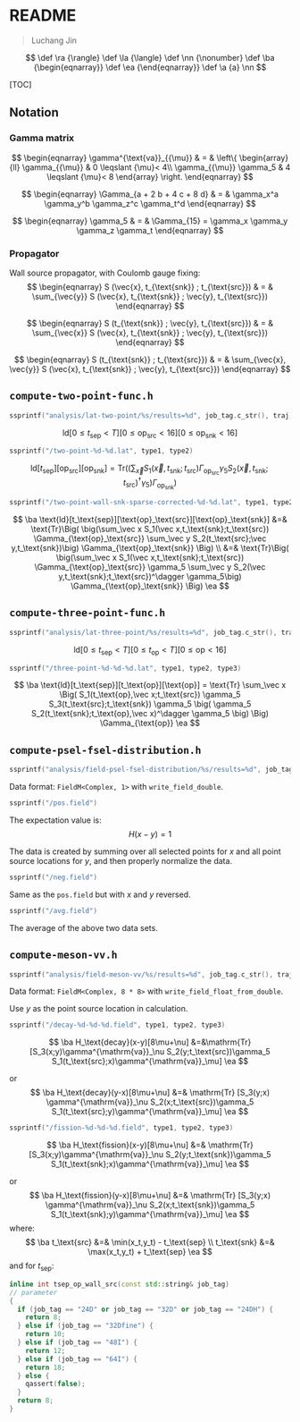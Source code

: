 # README

> Luchang Jin

$$
\def \ra {\rangle}
\def \la {\langle}
\def \nn {\nonumber}
\def \ba {\begin{eqnarray}}
\def \ea {\end{eqnarray}}
\def \a {a}
\nn
$$

[TOC]

## Notation

### Gamma matrix

$$
\begin{eqnarray}
  \gamma^{\text{va}}_{{\mu}} & = & \left\{ \begin{array}{ll}
    \gamma_{{\mu}} & 0 \leqslant {\mu}< 4\\
    \gamma_{{\mu}} \gamma_5 & 4 \leqslant {\mu}< 8
  \end{array} \right.
\end{eqnarray}
$$

$$
\begin{eqnarray}
  \Gamma_{a + 2 b + 4 c + 8 d} & = & \gamma_x^a \gamma_y^b \gamma_z^c
  \gamma_t^d
\end{eqnarray}
$$

$$
\begin{eqnarray}
  \gamma_5 & = & \Gamma_{15} = \gamma_x \gamma_y \gamma_z \gamma_t
\end{eqnarray}
$$

### Propagator

Wall source propagator, with Coulomb gauge fixing:
$$
\begin{eqnarray}
  S (\vec{x}, t_{\text{snk}} ; t_{\text{src}}) & = & \sum_{\vec{y}} S
  (\vec{x}, t_{\text{snk}} ; \vec{y}, t_{\text{src}})
\end{eqnarray}
$$

$$
\begin{eqnarray}
  S (t_{\text{snk}} ; \vec{y}, t_{\text{src}}) & = & \sum_{\vec{x}} S
  (\vec{x}, t_{\text{snk}} ; \vec{y}, t_{\text{src}})
\end{eqnarray}
$$

$$
\begin{eqnarray}
  S (t_{\text{snk}} ; t_{\text{src}}) & = & \sum_{\vec{x}, \vec{y}} S
  (\vec{x}, t_{\text{snk}} ; \vec{y}, t_{\text{src}})
\end{eqnarray}
$$

## ```compute-two-point-func.h```

```cpp
ssprintf("analysis/lat-two-point/%s/results=%d", job_tag.c_str(), traj)
```

$$
\text{ld}
[0\le t_\text{sep} < T]
[0\le\text{op}_\text{src}<16]
[0\le\text{op}_\text{snk}<16]
$$

```cpp
ssprintf("/two-point-%d-%d.lat", type1, type2)
```

$$
\text{ld}[t_\text{sep}][\text{op}_\text{src}][\text{op}_\text{snk}]
= \text{Tr}\Big( \big(\sum_\vec x S_1(\vec x,t_\text{snk};t_\text{src}) \Gamma_{\text{op}_\text{src}} \gamma_5
S_2(\vec x,t_\text{snk};t_\text{src})^\dagger \gamma_5\big) \Gamma_{\text{op}_\text{snk}} \Big)
$$

```cpp
ssprintf("/two-point-wall-snk-sparse-corrected-%d-%d.lat", type1, type2)
```

$$
\ba
\text{ld}[t_\text{sep}][\text{op}_\text{src}][\text{op}_\text{snk}]
&=& \text{Tr}\Big( \big(\sum_\vec x S_1(\vec x,t_\text{snk};t_\text{src}) \Gamma_{\text{op}_\text{src}}
\sum_\vec y S_2(t_\text{src};\vec y,t_\text{snk})\big) \Gamma_{\text{op}_\text{snk}} \Big)
\\
&=& \text{Tr}\Big( \big(\sum_\vec x S_1(\vec x,t_\text{snk};t_\text{src}) \Gamma_{\text{op}_\text{src}} \gamma_5
\sum_\vec y S_2(\vec y,t_\text{snk};t_\text{src})^\dagger \gamma_5\big) \Gamma_{\text{op}_\text{snk}} \Big)
\ea
$$

## ```compute-three-point-func.h```

```cpp
ssprintf("analysis/lat-three-point/%s/results=%d", job_tag.c_str(), traj)
```

$$
\text{ld}
[0\le t_\text{sep} < T]
[0\le t_\text{op} < T]
[0\le \text{op} < 16]
$$

```cpp
ssprintf("/three-point-%d-%d-%d.lat", type1, type2, type3)
```

$$
\ba
\text{ld}[t_\text{sep}][t_\text{op}][\text{op}]
= \text{Tr}
\sum_\vec x
\Big(
S_1(t_\text{op},\vec x;t_\text{src})  \gamma_5 
S_3(t_\text{src};t_\text{snk})
\gamma_5
\big( \gamma_5 S_2(t_\text{snk};t_\text{op},\vec x)^\dagger \gamma_5 \big)
\Big)
\Gamma_{\text{op}} 
\ea
$$

## ```compute-psel-fsel-distribution.h```

```cpp
ssprintf("analysis/field-psel-fsel-distribution/%s/results=%d", job_tag.c_str(), traj)
```

Data format: ``FieldM<Complex, 1>`` with ``write_field_double``.

```cpp
ssprintf("/pos.field")
```
The expectation value is:
$$
H(x-y) = 1
$$

The data is created by summing over all selected points for $x$ and all point source locations for $y$, and then properly normalize the data.

```cpp
ssprintf("/neg.field")
```

Same as the ``pos.field`` but with $x$ and $y$ reversed.

```cpp
ssprintf("/avg.field")
```

The average of the above two data sets.

## ```compute-meson-vv.h```

```cpp
ssprintf("analysis/field-meson-vv/%s/results=%d", job_tag.c_str(), traj)
```

Data format: ``FieldM<Complex, 8 * 8>`` with ``write_field_float_from_double``.

Use $y$ as the point source location in calculation.

```cpp
ssprintf("/decay-%d-%d-%d.field", type1, type2, type3)
```

$$
\ba
H_\text{decay}(x-y)[8\mu+\nu]
&=&\mathrm{Tr}
[S_3(x;y)\gamma^{\mathrm{va}}_\nu S_2(y;t_\text{src})\gamma_5 S_1(t_\text{src};x)\gamma^{\mathrm{va}}_\mu]
\ea
$$

or
$$
\ba
H_\text{decay}(y-x)[8\mu+\nu]
&=&
\mathrm{Tr}
[S_3(y;x) \gamma^{\mathrm{va}}_\nu S_2(x;t_\text{src})\gamma_5 S_1(t_\text{src};y)\gamma^{\mathrm{va}}_\mu]
\ea
$$

```cpp
ssprintf("/fission-%d-%d-%d.field", type1, type2, type3)
```

$$
\ba
H_\text{fission}(x-y)[8\mu+\nu]
&=&
\mathrm{Tr}
[S_3(x;y)\gamma^{\mathrm{va}}_\nu S_2(y;t_\text{snk})\gamma_5 S_1(t_\text{snk};x)\gamma^{\mathrm{va}}_\mu]
\ea
$$

or
$$
\ba
H_\text{fission}(y-x)[8\mu+\nu]
&=&
\mathrm{Tr}
[S_3(y;x) \gamma^{\mathrm{va}}_\nu S_2(x;t_\text{snk})\gamma_5 S_1(t_\text{snk};y)\gamma^{\mathrm{va}}_\mu]
\ea
$$
where:
$$
\ba
t_\text{src} &=& \min(x_t,y_t) - t_\text{sep}
\\
t_\text{snk} &=& \max(x_t,y_t) + t_\text{sep}
\ea
$$
and for $t_\text{sep}$:

```cpp
inline int tsep_op_wall_src(const std::string& job_tag)
// parameter
{
  if (job_tag == "24D" or job_tag == "32D" or job_tag == "24DH") {
    return 8;
  } else if (job_tag == "32Dfine") {
    return 10;
  } else if (job_tag == "48I") {
    return 12;
  } else if (job_tag == "64I") {
    return 18;
  } else {
    qassert(false);
  }
  return 8;
}
```

